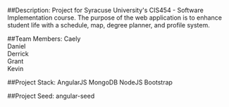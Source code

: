 ##Description:
Project for Syracuse University's CIS454 - Software Implementation course. The purpose of the web application is to enhance student life with a schedule, map, degree planner, and profile system.

##Team Members:
Caely<br>
Daniel<br>
Derrick<br>
Grant<br>
Kevin

##Project Stack:
AngularJS
MongoDB
NodeJS
Bootstrap

##Project Seed:
angular-seed




